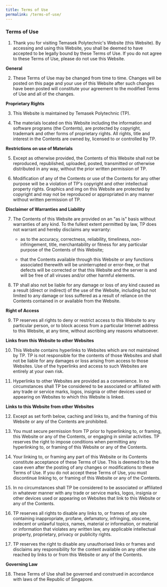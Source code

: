 ```yaml
---
title: Terms of Use
permalink: /terms-of-use/
---
```

### Terms of Use

1. Thank you for visiting Temasek Polytechnic's Website (this Website). By accessing and using this Website, you shall be deemed to have accepted to be legally bound by these Terms of Use. If you do not agree to these Terms of Use, please do not use this Website.

**General**

2. These Terms of Use may be changed from time to time. Changes will be posted on this page and your use of this Website after such changes have been posted will constitute your agreement to the modified Terms of Use and all of the changes.
 
**Proprietary Rights**

3. This Website is maintained by Temasek Polytechnic (TP).

4. The materials located on this Website including the information and software programs (the Contents), are protected by copyright, trademark and other forms of proprietary rights. All rights, title and interest in the Contents are owned by, licensed to or controlled by TP.
 
**Restrictions on use of Materials**

5. Except as otherwise provided, the Contents of this Website shall not be reproduced, republished, uploaded, posted, transmitted or otherwise distributed in any way, without the prior written permission of TP.

6. Modification of any of the Contents or use of the Contents for any other purpose will be a violation of TP's copyright and other intellectual property rights. Graphics and img on this Website are protected by copyright and may not be reproduced or appropriated in any manner without written permission of TP.
 
**Disclaimer of Warranties and Liability**

7. The Contents of this Website are provided on an "as is" basis without warranties of any kind. To the fullest extent permitted by law, TP does not warrant and hereby disclaims any warranty:
   * as to the accuracy, correctness, reliability, timeliness, non-infringement, title, merchantability or fitness for any particular purpose of the Contents of this Website;
   
   * that the Contents available through this Website or any functions associated therewith will be uninterrupted or error-free, or that defects will be corrected or that this Website and the server is and will be free of all viruses and/or other harmful elements.
 
8. TP shall also not be liable for any damage or loss of any kind caused as a result (direct or indirect) of the use of the Website, including but not limited to any damage or loss suffered as a result of reliance on the Contents contained in or available from the Website.
 
**Right of Access**

9. TP reserves all rights to deny or restrict access to this Website to any particular person, or to block access from a particular Internet address to this Website, at any time, without ascribing any reasons whatsoever.
 
**Links from this Website to other Websites**

10. This Website contains hyperlinks to Websites which are not maintained by TP. TP is not responsible for the contents of those Websites and shall not be liable for any damages or loss arising from access to those Websites. Use of the hyperlinks and access to such Websites are entirely at your own risk.

11. Hyperlinks to other Websites are provided as a convenience. In no circumstances shall TP be considered to be associated or affiliated with any trade or service marks, logos, insignia or other devices used or appearing on Websites to which this Website is linked.
 
**Links to this Website from other Websites**

12. Except as set forth below, caching and links to, and the framing of this Website or any of the Contents are prohibited.

13. You must secure permission from TP prior to hyperlinking to, or framing, this Website or any of the Contents, or engaging in similar activities. TP reserves the right to impose conditions when permitting any hyperlinking to, or framing of this Website or any of the Contents.

14. Your linking to, or framing any part of this Website or its Contents constitute acceptance of these Terms of Use. This is deemed to be the case even after the posting of any changes or modifications to these Terms of Use. If you do not accept these Terms of Use, you must discontinue linking to, or framing of this Website or any of the Contents.

15. In no circumstances shall TP be considered to be associated or affiliated in whatever manner with any trade or service marks, logos, insignia or other devices used or appearing on Websites that link to this Website or any of the Contents.

16. TP reserves all rights to disable any links to, or frames of any site containing inappropriate, profane, defamatory, infringing, obscene, indecent or unlawful topics, names, material or information, or material or information that violates any written law, any applicable intellectual property, proprietary, privacy or publicity rights.

17. TP reserves the right to disable any unauthorised links or frames and disclaims any responsibility for the content available on any other site reached by links to or from this Website or any of the Contents.

**Governing Law**

18. These Terms of Use shall be governed and construed in accordance with laws of the Republic of Singapore.
